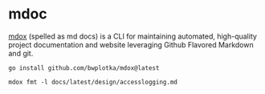 # mdoc

[mdox](https://github.com/bwplotka/mdox) (spelled as md docs) is a CLI for maintaining automated, high-quality project documentation and website leveraging Github Flavored Markdown and git.


```golang
go install github.com/bwplotka/mdox@latest

mdox fmt -l docs/latest/design/accesslogging.md
```
